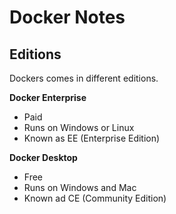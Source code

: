 # Docker Notes


## Editions

Dockers comes in different editions.

**Docker Enterprise**

- Paid
- Runs on Windows or Linux
- Known as EE (Enterprise Edition)

**Docker Desktop**

- Free
- Runs on Windows and Mac
- Known ad CE (Community Edition)
